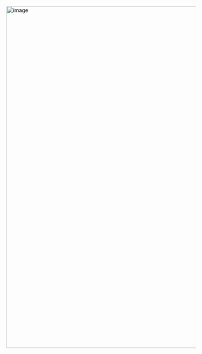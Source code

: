 <img width="907" alt="image" src="https://github.com/user-attachments/assets/0a6249c1-6e15-42fc-b9b0-eafc5a6f2716">
